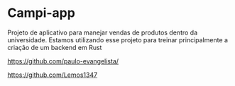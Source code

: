 # Campi-app

Projeto de aplicativo para manejar vendas de produtos dentro da universidade.
Estamos utilizando esse projeto para treinar principalmente a criação de um backend em Rust

https://github.com/paulo-evangelista/

https://github.com/Lemos1347
